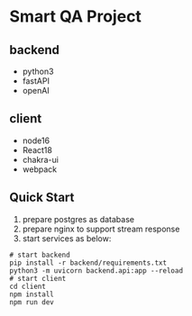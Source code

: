 # Smart QA Project
## backend
 - python3
 - fastAPI
 - openAI
## client
 - node16
 - React18
 - chakra-ui
 - webpack
## Quick Start
   1. prepare postgres as database
   2. prepare nginx to support stream response
   3. start services as below:
```shell
# start backend
pip install -r backend/requirements.txt
python3 -m uvicorn backend.api:app --reload
# start client
cd client
npm install
npm run dev
```